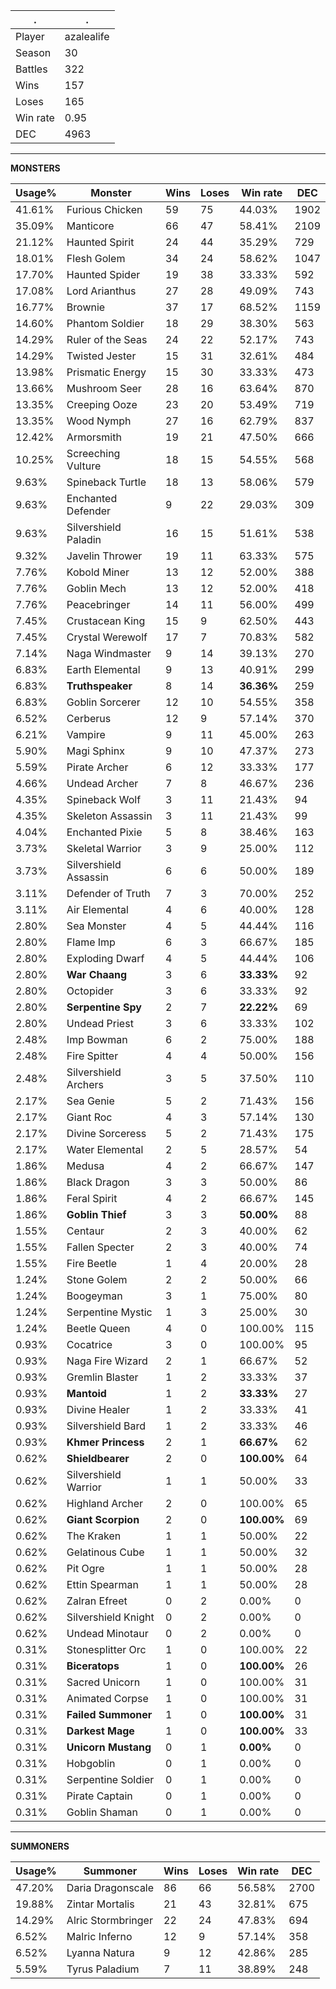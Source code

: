 .|.
|-|-
Player|azalealife
Season|30
Battles|322
Wins|157
Loses|165
Win rate|0.95
DEC|4963

---
**MONSTERS**

Usage%|Monster|Wins|Loses|Win rate|DEC|
-|-|-|-|-|-|
41.61%|Furious Chicken|59|75|44.03%|1902|
35.09%|Manticore|66|47|58.41%|2109|
21.12%|Haunted Spirit|24|44|35.29%|729|
18.01%|Flesh Golem|34|24|58.62%|1047|
17.70%|Haunted Spider|19|38|33.33%|592|
17.08%|Lord Arianthus|27|28|49.09%|743|
16.77%|Brownie|37|17|68.52%|1159|
14.60%|Phantom Soldier|18|29|38.30%|563|
14.29%|Ruler of the Seas|24|22|52.17%|743|
14.29%|Twisted Jester|15|31|32.61%|484|
13.98%|Prismatic Energy|15|30|33.33%|473|
13.66%|Mushroom Seer|28|16|63.64%|870|
13.35%|Creeping Ooze|23|20|53.49%|719|
13.35%|Wood Nymph|27|16|62.79%|837|
12.42%|Armorsmith|19|21|47.50%|666|
10.25%|Screeching Vulture|18|15|54.55%|568|
9.63%|Spineback Turtle|18|13|58.06%|579|
9.63%|Enchanted Defender|9|22|29.03%|309|
9.63%|Silvershield Paladin|16|15|51.61%|538|
9.32%|Javelin Thrower|19|11|63.33%|575|
7.76%|Kobold Miner|13|12|52.00%|388|
7.76%|Goblin Mech|13|12|52.00%|418|
7.76%|Peacebringer|14|11|56.00%|499|
7.45%|Crustacean King|15|9|62.50%|443|
7.45%|Crystal Werewolf|17|7|70.83%|582|
7.14%|Naga Windmaster|9|14|39.13%|270|
6.83%|Earth Elemental|9|13|40.91%|299|
6.83%|**Truthspeaker**|8|14|**36.36%**|259|
6.83%|Goblin Sorcerer|12|10|54.55%|358|
6.52%|Cerberus|12|9|57.14%|370|
6.21%|Vampire|9|11|45.00%|263|
5.90%|Magi Sphinx|9|10|47.37%|273|
5.59%|Pirate Archer|6|12|33.33%|177|
4.66%|Undead Archer|7|8|46.67%|236|
4.35%|Spineback Wolf|3|11|21.43%|94|
4.35%|Skeleton Assassin|3|11|21.43%|99|
4.04%|Enchanted Pixie|5|8|38.46%|163|
3.73%|Skeletal Warrior|3|9|25.00%|112|
3.73%|Silvershield Assassin|6|6|50.00%|189|
3.11%|Defender of Truth|7|3|70.00%|252|
3.11%|Air Elemental|4|6|40.00%|128|
2.80%|Sea Monster|4|5|44.44%|116|
2.80%|Flame Imp|6|3|66.67%|185|
2.80%|Exploding Dwarf|4|5|44.44%|106|
2.80%|**War Chaang**|3|6|**33.33%**|92|
2.80%|Octopider|3|6|33.33%|92|
2.80%|**Serpentine Spy**|2|7|**22.22%**|69|
2.80%|Undead Priest|3|6|33.33%|102|
2.48%|Imp Bowman|6|2|75.00%|188|
2.48%|Fire Spitter|4|4|50.00%|156|
2.48%|Silvershield Archers|3|5|37.50%|110|
2.17%|Sea Genie|5|2|71.43%|156|
2.17%|Giant Roc|4|3|57.14%|130|
2.17%|Divine Sorceress|5|2|71.43%|175|
2.17%|Water Elemental|2|5|28.57%|54|
1.86%|Medusa|4|2|66.67%|147|
1.86%|Black Dragon|3|3|50.00%|86|
1.86%|Feral Spirit|4|2|66.67%|145|
1.86%|**Goblin Thief**|3|3|**50.00%**|88|
1.55%|Centaur|2|3|40.00%|62|
1.55%|Fallen Specter|2|3|40.00%|74|
1.55%|Fire Beetle|1|4|20.00%|28|
1.24%|Stone Golem|2|2|50.00%|66|
1.24%|Boogeyman|3|1|75.00%|80|
1.24%|Serpentine Mystic|1|3|25.00%|30|
1.24%|Beetle Queen|4|0|100.00%|115|
0.93%|Cocatrice|3|0|100.00%|95|
0.93%|Naga Fire Wizard|2|1|66.67%|52|
0.93%|Gremlin Blaster|1|2|33.33%|37|
0.93%|**Mantoid**|1|2|**33.33%**|27|
0.93%|Divine Healer|1|2|33.33%|41|
0.93%|Silvershield Bard|1|2|33.33%|46|
0.93%|**Khmer Princess**|2|1|**66.67%**|62|
0.62%|**Shieldbearer**|2|0|**100.00%**|64|
0.62%|Silvershield Warrior|1|1|50.00%|33|
0.62%|Highland Archer|2|0|100.00%|65|
0.62%|**Giant Scorpion**|2|0|**100.00%**|69|
0.62%|The Kraken|1|1|50.00%|22|
0.62%|Gelatinous Cube|1|1|50.00%|32|
0.62%|Pit Ogre|1|1|50.00%|28|
0.62%|Ettin Spearman|1|1|50.00%|28|
0.62%|Zalran Efreet|0|2|0.00%|0|
0.62%|Silvershield Knight|0|2|0.00%|0|
0.62%|Undead Minotaur|0|2|0.00%|0|
0.31%|Stonesplitter Orc|1|0|100.00%|22|
0.31%|**Biceratops**|1|0|**100.00%**|26|
0.31%|Sacred Unicorn|1|0|100.00%|31|
0.31%|Animated Corpse|1|0|100.00%|31|
0.31%|**Failed Summoner**|1|0|**100.00%**|31|
0.31%|**Darkest Mage**|1|0|**100.00%**|33|
0.31%|**Unicorn Mustang**|0|1|**0.00%**|0|
0.31%|Hobgoblin|0|1|0.00%|0|
0.31%|Serpentine Soldier|0|1|0.00%|0|
0.31%|Pirate Captain|0|1|0.00%|0|
0.31%|Goblin Shaman|0|1|0.00%|0|

---
**SUMMONERS**

Usage%|Summoner|Wins|Loses|Win rate|DEC|
-|-|-|-|-|-|
47.20%|Daria Dragonscale|86|66|56.58%|2700|
19.88%|Zintar Mortalis|21|43|32.81%|675|
14.29%|Alric Stormbringer|22|24|47.83%|694|
6.52%|Malric Inferno|12|9|57.14%|358|
6.52%|Lyanna Natura|9|12|42.86%|285|
5.59%|Tyrus Paladium|7|11|38.89%|248|
